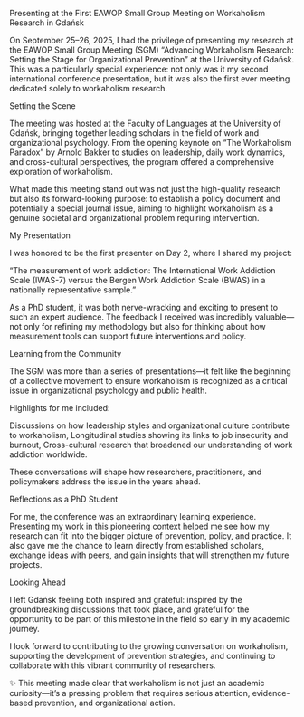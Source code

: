 

Presenting at the First EAWOP Small Group Meeting on Workaholism Research in Gdańsk





On September 25–26, 2025, I had the privilege of presenting my research at the EAWOP Small Group Meeting (SGM) “Advancing Workaholism Research: Setting the Stage for Organizational Prevention” at the University of Gdańsk. This was a particularly special experience: not only was it my second international conference presentation, but it was also the first ever meeting dedicated solely to workaholism research.





Setting the Scene





The meeting was hosted at the Faculty of Languages at the University of Gdańsk, bringing together leading scholars in the field of work and organizational psychology. From the opening keynote on “The Workaholism Paradox” by Arnold Bakker to studies on leadership, daily work dynamics, and cross-cultural perspectives, the program offered a comprehensive exploration of workaholism.



What made this meeting stand out was not just the high-quality research but also its forward-looking purpose: to establish a policy document and potentially a special journal issue, aiming to highlight workaholism as a genuine societal and organizational problem requiring intervention.





My Presentation





I was honored to be the first presenter on Day 2, where I shared my project:



“The measurement of work addiction: The International Work Addiction Scale (IWAS-7) versus the Bergen Work Addiction Scale (BWAS) in a nationally representative sample.”



As a PhD student, it was both nerve-wracking and exciting to present to such an expert audience. The feedback I received was incredibly valuable—not only for refining my methodology but also for thinking about how measurement tools can support future interventions and policy.





Learning from the Community





The SGM was more than a series of presentations—it felt like the beginning of a collective movement to ensure workaholism is recognized as a critical issue in organizational psychology and public health.



Highlights for me included:



Discussions on how leadership styles and organizational culture contribute to workaholism,
Longitudinal studies showing its links to job insecurity and burnout,
Cross-cultural research that broadened our understanding of work addiction worldwide.




These conversations will shape how researchers, practitioners, and policymakers address the issue in the years ahead.





Reflections as a PhD Student





For me, the conference was an extraordinary learning experience. Presenting my work in this pioneering context helped me see how my research can fit into the bigger picture of prevention, policy, and practice. It also gave me the chance to learn directly from established scholars, exchange ideas with peers, and gain insights that will strengthen my future projects.





Looking Ahead





I left Gdańsk feeling both inspired and grateful: inspired by the groundbreaking discussions that took place, and grateful for the opportunity to be part of this milestone in the field so early in my academic journey.



I look forward to contributing to the growing conversation on workaholism, supporting the development of prevention strategies, and continuing to collaborate with this vibrant community of researchers.







✨ This meeting made clear that workaholism is not just an academic curiosity—it’s a pressing problem that requires serious attention, evidence-based prevention, and organizational action.
